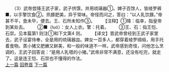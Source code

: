 　　（3）武帝尝降王武子家，武子供馔，并用琉璃器①。婢子百馀人，皆绫罗裤■，以手擎饮食②。烝豚肥美，异于常味。帝怪而问之，答曰：“以人乳饮豚。”帝甚不平，食未毕，便去。王、石所未知作③。
　　【注释】①降：临幸，指皇帝到某处去。
　　②■（luó）：女人上衣。擎：托着。
　　③王、石：指王恺、石崇。见本篇第1 则注①和下文第4 则。
　　【译文】晋武帝曾经到王武子家里去，武子设宴侍奉，全是用的琉璃器皿。婢女一百多人，都穿着绫罗绸缎，用手托着食物。蒸小猪又肥嫩又鲜美，和一般的味道不一样。武帝感到奇怪，问他怎么烹调的，王武子回答说：“是用人乳喂的小猪。”武帝非常不满意，还没有吃完，就走了。这是连王恺、石崇也不懂得的作法。
<br>[上一篇](30_02) [回卷首](30_00) [下一篇](30_04)

